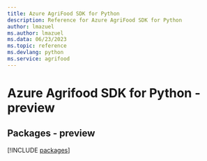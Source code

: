 ```yaml
---
title: Azure AgriFood SDK for Python
description: Reference for Azure AgriFood SDK for Python
author: lmazuel
ms.author: lmazuel
ms.data: 06/23/2023
ms.topic: reference
ms.devlang: python
ms.service: agrifood
---
```

# Azure Agrifood SDK for Python - preview
## Packages - preview
[!INCLUDE [packages](agrifood-index.md)]